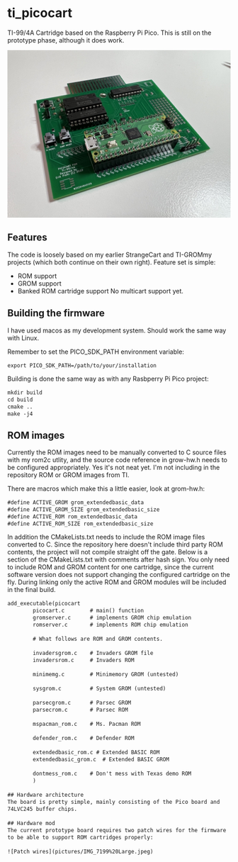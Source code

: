 # ti_picocart
TI-99/4A Cartridge based on the Raspberry Pi Pico. This is still on the prototype phase, although it does work.

![picocart picture](pictures/IMG_7161%20Large.jpeg)

## Features
The code is loosely based on my earlier StrangeCart and TI-GROMmy projects (which both continue on their own right).
Feature set is simple:
- ROM support
- GROM support
- Banked ROM cartridge support
No multicart support yet.

## Building the firmware
I have used macos as my development system. Should work the same way with Linux.

Remember to set the PICO_SDK_PATH environment variable: 
```
export PICO_SDK_PATH=/path/to/your/installation
```

Building is done the same way as with any Rasbperry Pi Pico project:

```
mkdir build
cd build
cmake ..
make -j4
```


## ROM images
Currently the ROM images need to be manually converted to C source files with my rom2c utlity, and the source code reference in grow-hw.h needs to be configured appropriately. Yes it's not neat yet. I'm not including in the repository ROM or GROM images from TI.

There are macros which make this a little easier, look at grom-hw.h:
```
#define ACTIVE_GROM grom_extendedbasic_data
#define ACTIVE_GROM_SIZE grom_extendedbasic_size
#define ACTIVE_ROM rom_extendedbasic_data
#define ACTIVE_ROM_SIZE	rom_extendedbasic_size
```

In addition the CMakeLists.txt needs to include the ROM image files converted to C. Since the repository here doesn't include third party ROM contents, the project will not compile straight off the gate. Below is a section of the CMakeLists.txt with comments after hash sign. You only need to include ROM and GROM content for one cartridge, since the current software version does not support changing the configured cartridge on the fly. During linking only the active ROM and GROM modules will be included in the final build.
```
add_executable(picocart
        picocart.c        # main() function
        gromserver.c      # implements GROM chip emulation
        romserver.c       # implements ROM chip emulation
        
        # What follows are ROM and GROM contents.
        
        invadersgrom.c    # Invaders GROM file 
        invadersrom.c     # Invaders ROM
        
        minimemg.c        # Minimemory GROM (untested)
        
        sysgrom.c         # System GROM (untested)
        
        parsecgrom.c      # Parsec GROM
        parsecrom.c       # Parsec ROM
        
        mspacman_rom.c    # Ms. Pacman ROM
        
        defender_rom.c    # Defender ROM
        
        extendedbasic_rom.c # Extended BASIC ROM
        extendedbasic_grom.c  # Extended BASIC GROM
        
        dontmess_rom.c    # Don't mess with Texas demo ROM
        )

## Hardware architecture
The board is pretty simple, mainly consisting of the Pico board and 74LVC245 buffer chips.

## Hardware mod
The current prototype board requires two patch wires for the firmware to be able to support ROM cartridges properly:

![Patch wires](pictures/IMG_7199%20Large.jpeg)

